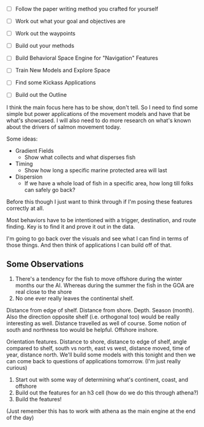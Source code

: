 - [ ] Follow the paper writing method you crafted for yourself 
- [ ] Work out what your goal and objectives are
- [ ] Work out the waypoints 
- [ ] Build out your methods 


- [ ] Build Behavioral Space Engine for "Navigation" Features
- [ ] Train New Models and Explore Space
- [ ] Find some Kickass Applications
- [ ] Build out the Outline

I think the main focus here has to be show, don't tell. So I need to find some simple but power applications of the movement models and have that be what's showcased. I will also need to do more research on what's known about the drivers of salmon movement today. 

Some ideas:
- Gradient Fields
	- Show what collects and what disperses fish
- Timing
	- Show how long a specific marine protected area will last
- Dispersion 
	- If we have a whole load of fish in a specific area, how long till folks can safely go back?

Before this though I just want to think through if I'm posing these features correctly at all. 

Most behaviors have to be intentioned with a trigger, destination, and route finding. Key is to find it and prove it out in the data. 

I'm going to go back over the visuals and see what I can find in terms of those things. And then think of applications I can build off of that. 

## Some Observations

1. There's a tendency for the fish to move offshore during the winter months our the AI. Whereas during the summer the fish in the GOA are real close to the shore
2. No one ever really leaves the continental shelf. 

Distance from edge of shelf. Distance from shore. Depth. Season (month). Also the direction opposite shelf (i.e. orthogonal too) would be really interesting as well. Distance travelled as well of course. Some notion of south and northness too would be helpful. Offshore inshore. 

Orientation features. Distance to shore, distance to edge of shelf, angle compared to shelf, south vs north, east vs west, distance moved, time of year, distance north. We'll build some models with this tonight and then we can come back to questions of applications tomorrow. (I'm just really curious)

1. Start out with some way of determining what's continent, coast, and offshore
2. Build out the features for an h3 cell (how do we do this through athena?)
3. Build the features!

(Just remember this has to work with athena as the main engine at the end of the day)
